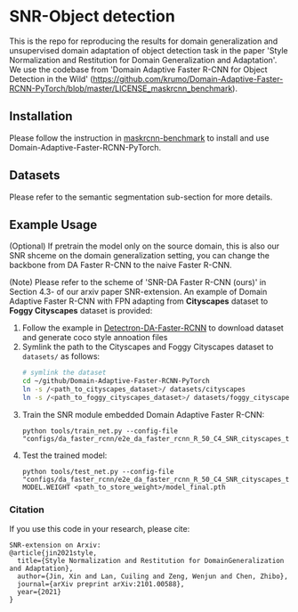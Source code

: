 # SNR-Object detection 

This is the repo for reproducing the results for domain generalization and unsupervised domain adaptation of object detection task in the paper 'Style Normalization and Restitution for Domain Generalization and Adaptation'. We use the codebase from 'Domain Adaptive Faster R-CNN for Object Detection in the Wild' (https://github.com/krumo/Domain-Adaptive-Faster-RCNN-PyTorch/blob/master/LICENSE_maskrcnn_benchmark).


## Installation

Please follow the instruction in [maskrcnn-benchmark](https://github.com/facebookresearch/maskrcnn-benchmark) to install and use Domain-Adaptive-Faster-RCNN-PyTorch.

## Datasets

Please refer to the semantic segmentation sub-section for more details.


## Example Usage
(Optional) If pretrain the model only on the source domain, this is also our SNR shceme on the domain generalization setting, you can change the backbone from DA Faster R-CNN to the naive Faster R-CNN. 

(Note) Please refer to the scheme of 'SNR-DA Faster R-CNN (ours)' in Section 4.3- of our arxiv paper SNR-extension.
An example of Domain Adaptive Faster R-CNN with FPN adapting from **Cityscapes** dataset to **Foggy Cityscapes** dataset is provided:
1. Follow the example in [Detectron-DA-Faster-RCNN](https://github.com/krumo/Detectron-DA-Faster-RCNN) to download dataset and generate coco style annoation files
2. Symlink the path to the Cityscapes and Foggy Cityscapes dataset to `datasets/` as follows:
    ```bash
    # symlink the dataset
    cd ~/github/Domain-Adaptive-Faster-RCNN-PyTorch
    ln -s /<path_to_cityscapes_dataset>/ datasets/cityscapes
    ln -s /<path_to_foggy_cityscapes_dataset>/ datasets/foggy_cityscapes
    ```
3. Train the SNR module embedded Domain Adaptive Faster R-CNN:
    ```
    python tools/train_net.py --config-file "configs/da_faster_rcnn/e2e_da_faster_rcnn_R_50_C4_SNR_cityscapes_to_foggy_cityscapes.yaml"
    ```
4. Test the trained model:
    ```
    python tools/test_net.py --config-file "configs/da_faster_rcnn/e2e_da_faster_rcnn_R_50_C4_SNR_cityscapes_to_foggy_cityscapes.yaml" MODEL.WEIGHT <path_to_store_weight>/model_final.pth
    ```
### Citation

If you use this code in your research, please cite:

```
SNR-extension on Arxiv:
@article{jin2021style,
  title={Style Normalization and Restitution for DomainGeneralization and Adaptation},
  author={Jin, Xin and Lan, Cuiling and Zeng, Wenjun and Chen, Zhibo},
  journal={arXiv preprint arXiv:2101.00588},
  year={2021}
}
```